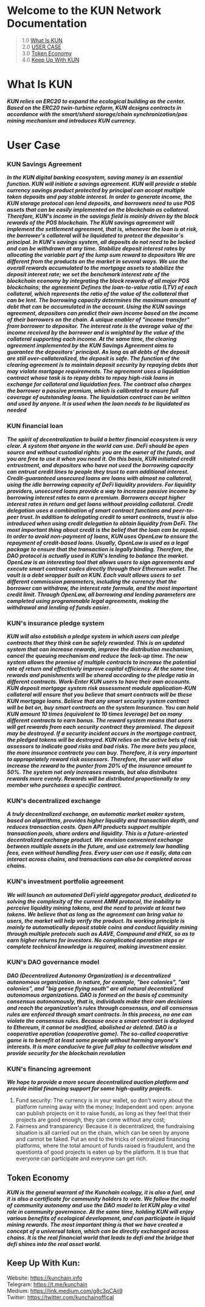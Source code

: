 # Welcome to the KUN Network Documentation #

> 1.0 [What Is KUN](#what-is-kUN) <br/>
> 2.0 [USER CASE](#user-case) <br/>
> 3.0 [Token Economy](#token-economy) <br/>
> 4.0 [Keep Up With KUN](#keep-up-with-kun) <br/>


# What Is KUN #

***KUN relies on ERC20 to expand the ecological building as the center. Based on the ERC20
twin-turbine reform, KUN designs contracts in accordance with the smart/shard storage/chain
synchronization/pos mining mechanism and introduces KUN currency.***


# User Case #

### KUN Savings Agreement

***In the KUN digital banking ecosystem, saving money is an essential function. KUN will initiate a
savings agreement. KUN will provide a stable currency savings product protected by principal can
accept multiple token deposits and pay stable interest. In order to generate income, the KUN
storage protocol can lend deposits, and borrowers need to use POS assets that can be easily
implemented on the blockchain as collateral. Therefore, KUN's income in the savings field is
mainly driven by the block rewards of the POS blockchain.
The KUN savings agreement will implement the settlement agreement, that is, whenever the
loan is at risk, the borrower's collateral will be liquidated to protect the depositor's principal. In
KUN's savings system, all deposits do not need to be locked and can be withdrawn at any time.***
***Stabilize deposit interest rates by allocating the variable part of the lump sum reward to
depositors
We are different from the products on the market in several ways. We use the overall rewards
accumulated to the mortgage assets to stabilize the deposit interest rate; we set the benchmark
interest rate of the blockchain economy by integrating the block rewards of all major POS
blockchains; the agreement Defines the loan-to-value ratio (LTV) of each collateral, which
represents the ratio of the value of the collateral that can be lent. The borrowing capacity
determines the maximum amount of debt that can be accumulated in the account.
Using the KUN savings agreement, depositors can predict their own income based on the income
of their borrowers on the chain. A unique enabler of "income transfer" from borrower to
depositor. The interest rate is the average value of the income received by the borrower and is
weighted by the value of the collateral supporting each income.
At the same time, the clearing agreement implemented by the KUN Savings Agreement aims to
guarantee the depositors' principal. As long as all debts of the deposit are still over-collateralized,
the deposit is safe. The function of the clearing agreement is to maintain deposit security by
repaying debts that may violate mortgage requirements. The agreement uses a liquidation
contract whose task is to repay debts to repay high-risk loans in exchange for collateral and
liquidation fees. The contract also charges the borrower a passive premium, which is calibrated to
ensure full coverage of outstanding loans. The liquidation contract can be written and used by
anyone.
It is used when the loan needs to be liquidated as needed***

### KUN financial loan

***The spirit of decentralization to build a better financial ecosystem is very clear. A system that
anyone in the world can use. DeFi should be open source and without custodial rights: you are
the owner of the funds, and you are free to use it when you need it. On this basis, KUN initiated
credit entrustment, and depositors who have not used the borrowing capacity can entrust credit
lines to people they trust to earn additional interest.
Credit-guaranteed unsecured loans are loans with almost no collateral, using the idle borrowing
capacity of DeFi liquidity providers. For liquidity providers, unsecured loans provide a way to
increase passive income by borrowing interest rates to earn a premium. Borrowers accept higher
interest rates in return and get loans without providing collateral.
Credit delegation uses a combination of smart contract functions and peer-to-peer trust. In
addition to delegating credit to smart contracts, trust is also introduced when using credit
delegation to obtain liquidity from DeFi. The most important thing about credit is the belief that
the loan can be repaid. In order to avoid non-payment of loans, KUN uses OpenLaw to ensure the
repayment of credit-based loans. Usually, OpenLaw is used as a legal package to ensure that the
transaction is legally binding. Therefore, the DAO protocol is actually used in KUN's lending to
balance the market. OpenLaw is an interesting tool that allows users to sign agreements and
execute smart contract codes directly through their Ethereum wallet.
The vault is a debt wrapper built on KUN. Each vault allows users to set different commission
parameters, including the currency that the borrower can withdraw, the interest rate formula,
and the most important credit
limit. Through OpenLaw, all borrowing and lending parameters are completed using
programmable legal agreements, making the withdrawal and lending of funds easier.***

### KUN's insurance pledge system

***KUN will also establish a pledge system in which users can pledge contracts that they think can be
safely rewarded. This is an updated system that can increase rewards, improve the distribution
mechanism, cancel the queuing mechanism and reduce the lock-up time. The new system allows
the promise of multiple contracts to increase the potential rate of return and effectively improve
capital efficiency. At the same time, rewards and punishments will be shared according to the
pledge ratio in different contracts.
Work-Enter KUN users to have their own accounts. KUN deposit mortgage system risk assessment
module application-KUN collateral will ensure that you believe that smart contracts will be these
KUN mortgage loans. Believe that any smart security system contract will be bet on, buy smart
contracts on the system Insurance. You can hold KUN amount 10 times (equivalent to 10 times
leverage) bet on many different contracts to earn bonus.
The reward system means that users will get rewards from each security contract they promised.
The deposit may be destroyed. If a security incident occurs in the mortgage contract, the pledged
tokens will be destroyed.
KUN relies on the active bets of risk assessors to indicate good risks and bad risks. The more bets
you place, the more insurance contracts you can buy. Therefore, it is very important to
appropriately reward risk assessors. Therefore, the user will also increase the reward to the
punter from 20% of the insurance amount to 50%. The system not only increases rewards, but
also distributes rewards more evenly. Rewards will be distributed proportionally to any member
who purchases a specific contract.***

###  KUN's decentralized exchange

***A truly decentralized exchange, an automatic market maker system, based on algorithms,
provides higher liquidity and transaction depth, and reduces transaction costs. Open API
products support multiple transaction pools, share orders and liquidity. This is a future-oriented
decentralized exchange product. We envision convenient exchange between multiple assets in
the future, and use extremely low handling fees, even without handling fees. Every user can use
it easily, data can interact across chains, and transactions can also be completed across chains.***

### KUN's investment portfolio agreement

***We will launch an automated DeFi yield aggregator product, dedicated to solving the complexity
of the current AMM protocol, the inability to perceive liquidity mining tokens, and the need to
provide at least two tokens. We believe that as long as the agreement can bring value to users,
the market will help verify the product. Its working principle is mainly to automatically deposit
stable coins and conduct liquidity mining through multiple protocols such as AAVE, Compound
and dYdX, so as to earn higher returns for investors. No complicated operation steps or complete
technical knowledge is required, making investment easier.***

### KUN's DAO governance model

***DAO (Decentralized Autonomy Organization) is a decentralized autonomous organization. In
nature, for example, "bee colonies", "ant colonies", and "big geese flying south" are all natural
decentralized autonomous organizations. DAO is formed on the basis of community consensus
autonomously, that is, individuals make their own decisions and reach the organization's rules
through consensus, and all consensus rules are enforced through smart contracts. In this process,
no one can violate the consensus rules. Because once a smart contract is deployed to Ethereum,
it cannot be modified, abolished or deleted. DAO is a cooperative operation (cooperative game).
The so-called cooperative game is to benefit at least some people without harming anyone's
interests. It is more conducive to give full play to collective wisdom and provide security for the
blockchain revolution***

###  KUN's financing agreement

***We hope to provide a more secure decentralized auction platform and provide initial financing
support for some high-quality projects.***

1. Fund security: The currency is in your wallet, so don't worry about the platform running away
   with the money;
   Independent and open: anyone can publish projects on it to raise funds, as long as they feel
   that their projects are good enough, they can come without any cost;
2. Fairness and transparency: Because it is decentralized, the fundraising situation is all carried
   out on the chain, which can be seen by anyone and cannot be faked. Put an end to the tricks of
   centralized financing platforms, where the total amount of funds raised is fraudulent, and the
   questionta of good projects is eaten up by the platform. It is true that everyone can participate
   and everyone can get rich. 


##  Token Economy ##

***KUN is the general warrant of the Kunchain ecology, it is also a fuel, and it is also a certificate
 for community holders to vote. We follow the model of community autonomy and use the DAO
 model to let KUN play a vital role in community governance. At the same time, holding KUN will 
enjoy various benefits of ecological development, and can participate in liquid mining rewards. 
The most important thing is that we have created a concept of a universal token, which can be 
directly exchanged across chains. It is the real financial world that leads to defi and the bridge 
that defi shines into the real asset world.***

## Keep Up With Kun: ##

Website: https://kunchain.info <br/>
Telegram: https://t.me/kunchain <br/>
Medium: https://link.medium.com/g8c3pCAii9 <br/>
Twitter: https://twitter.com/kunchainoffical <br/>
